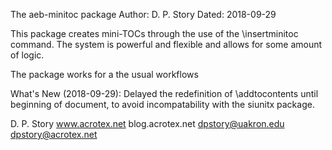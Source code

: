 The aeb-minitoc package
Author: D. P. Story
Dated: 2018-09-29

This package creates mini-TOCs through the use of the \insertminitoc command. 
The system is powerful and flexible and allows for some amount of logic.

The package works for a the usual workflows

What's New (2018-09-29): Delayed the redefinition of \addtocontents until beginning of document,
to avoid incompatability with the siunitx package.

D. P. Story
www.acrotex.net
blog.acrotex.net
dpstory@uakron.edu
dpstory@acrotex.net

